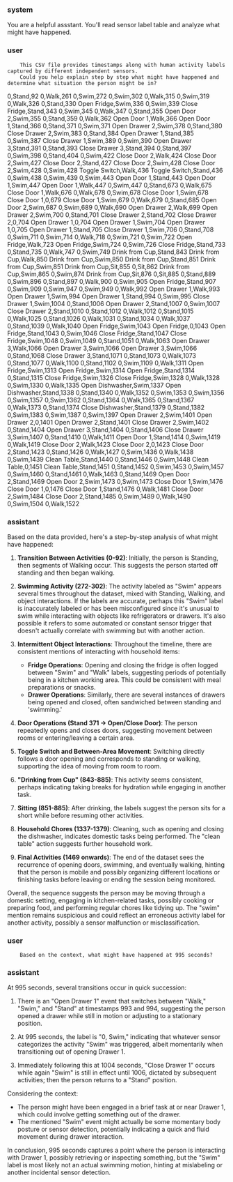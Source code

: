 ### system
You are a helpful assstant. You'll read sensor label table and analyze what might have happened.
### user

        This CSV file provides timestamps along with human activity labels captured by different independent sensors.
        Could you help explain step by step what might have happened and determine what situation the person might be in?
    
0,Stand,92
0,Walk,261
0,Swim,272
0,Swim,302
0,Walk,315
0,Swim,319
0,Walk,326
0,Stand,330
Open Fridge,Swim,336
0,Swim,339
Close Fridge,Stand,343
0,Swim,345
0,Walk,347
0,Stand,355
Open Door 2,Swim,355
0,Stand,359
0,Walk,362
Open Door 1,Walk,366
Open Door 1,Stand,366
0,Stand,371
0,Swim,371
Open Drawer 2,Swim,378
0,Stand,380
Close Drawer 2,Swim,383
0,Stand,384
Open Drawer 1,Stand,385
0,Swim,387
Close Drawer 1,Swim,389
0,Swim,390
Open Drawer 3,Stand,391
0,Stand,393
Close Drawer 3,Stand,394
0,Stand,397
0,Swim,398
0,Stand,404
0,Swim,422
Close Door 2,Walk,424
Close Door 2,Swim,427
Close Door 2,Stand,427
Close Door 2,Swim,428
Close Door 2,Swim,428
0,Swim,428
Toggle Switch,Walk,436
Toggle Switch,Stand,436
0,Swim,438
0,Swim,439
0,Swim,443
Open Door 1,Stand,443
Open Door 1,Swim,447
Open Door 1,Walk,447
0,Swim,447
0,Stand,673
0,Walk,675
Close Door 1,Walk,676
0,Walk,678
0,Swim,678
Close Door 1,Swim,678
Close Door 1,0,679
Close Door 1,Swim,679
0,Walk,679
0,Stand,685
Open Door 2,Swim,687
0,Swim,689
0,Walk,690
Open Drawer 2,Walk,699
Open Drawer 2,Swim,700
0,Stand,701
Close Drawer 2,Stand,702
Close Drawer 2,0,704
Open Drawer 1,0,704
Open Drawer 1,Swim,704
Open Drawer 1,0,705
Open Drawer 1,Stand,705
Close Drawer 1,Swim,706
0,Stand,708
0,Swim,711
0,Swim,714
0,Walk,718
0,Swim,721
0,Swim,722
Open Fridge,Walk,723
Open Fridge,Swim,724
0,Swim,726
Close Fridge,Stand,733
0,Stand,735
0,Walk,747
0,Swim,749
Drink from Cup,Stand,843
Drink from Cup,Walk,850
Drink from Cup,Swim,850
Drink from Cup,Stand,851
Drink from Cup,Swim,851
Drink from Cup,Sit,855
0,Sit,862
Drink from Cup,Swim,865
0,Swim,874
Drink from Cup,Sit,876
0,Sit,885
0,Stand,889
0,Swim,896
0,Stand,897
0,Walk,900
0,Swim,905
Open Fridge,Stand,907
0,Swim,909
0,Swim,947
0,Swim,949
0,Walk,992
Open Drawer 1,Walk,993
Open Drawer 1,Swim,994
Open Drawer 1,Stand,994
0,Swim,995
Close Drawer 1,Swim,1004
0,Stand,1006
Open Drawer 2,Stand,1007
0,Swim,1007
Close Drawer 2,Stand,1010
0,Stand,1012
0,Walk,1012
0,Stand,1015
0,Walk,1025
0,Stand,1026
0,Walk,1031
0,Stand,1034
0,Walk,1037
0,Stand,1039
0,Walk,1040
Open Fridge,Swim,1043
Open Fridge,0,1043
Open Fridge,Stand,1043
0,Swim,1046
Close Fridge,Stand,1047
Close Fridge,Swim,1048
0,Swim,1049
0,Stand,1051
0,Walk,1063
Open Drawer 3,Walk,1066
Open Drawer 3,Swim,1066
Open Drawer 3,Swim,1066
0,Stand,1068
Close Drawer 3,Stand,1071
0,Stand,1073
0,Walk,1073
0,Stand,1077
0,Walk,1100
0,Stand,1102
0,Swim,1109
0,Walk,1311
Open Fridge,Swim,1313
Open Fridge,Swim,1314
Open Fridge,Stand,1314
0,Stand,1315
Close Fridge,Swim,1326
Close Fridge,Swim,1328
0,Walk,1328
0,Swim,1330
0,Walk,1335
Open Dishwasher,Swim,1337
Open Dishwasher,Stand,1338
0,Stand,1340
0,Walk,1352
0,Swim,1353
0,Swim,1356
0,Swim,1357
0,Swim,1362
0,Stand,1364
0,Walk,1365
0,Stand,1367
0,Walk,1373
0,Stand,1374
Close Dishwasher,Stand,1379
0,Stand,1382
0,Swim,1383
0,Swim,1387
0,Swim,1397
Open Drawer 2,Swim,1401
Open Drawer 2,0,1401
Open Drawer 2,Stand,1401
Close Drawer 2,Swim,1402
0,Stand,1404
Open Drawer 3,Stand,1404
0,Stand,1406
Close Drawer 3,Swim,1407
0,Stand,1410
0,Walk,1411
Open Door 1,Stand,1414
0,Swim,1419
0,Walk,1419
Close Door 2,Walk,1423
Close Door 2,0,1423
Close Door 2,Stand,1423
0,Stand,1426
0,Walk,1427
0,Swim,1436
0,Walk,1438
0,Swim,1439
Clean Table,Stand,1440
0,Stand,1446
0,Swim,1448
Clean Table,0,1451
Clean Table,Stand,1451
0,Stand,1452
0,Swim,1453
0,Swim,1457
0,Swim,1460
0,Stand,1461
0,Walk,1463
0,Stand,1469
Open Door 2,Stand,1469
Open Door 2,Swim,1473
0,Swim,1473
Close Door 1,Swim,1476
Close Door 1,0,1476
Close Door 1,Stand,1476
0,Walk,1481
Close Door 2,Swim,1484
Close Door 2,Stand,1485
0,Swim,1489
0,Walk,1490
0,Swim,1504
0,Walk,1522

### assistant
Based on the data provided, here's a step-by-step analysis of what might have happened:

1. **Transition Between Activities (0-92)**: Initially, the person is Standing, then segments of Walking occur. This suggests the person started off standing and then began walking.

2. **Swimming Activity (272-302)**: The activity labeled as "Swim" appears several times throughout the dataset, mixed with Standing, Walking, and object interactions. If the labels are accurate, perhaps this "Swim" label is inaccurately labeled or has been misconfigured since it's unusual to swim while interacting with objects like refrigerators or drawers. It's also possible it refers to some automated or constant sensor trigger that doesn't actually correlate with swimming but with another action.

3. **Intermittent Object Interactions**: Throughout the timeline, there are consistent mentions of interacting with household items:
   - **Fridge Operations**: Opening and closing the fridge is often logged between "Swim" and "Walk" labels, suggesting periods of potentially being in a kitchen working area. This could be consistent with meal preparations or snacks.
   - **Drawer Operations**: Similarly, there are several instances of drawers being opened and closed, often sandwiched between standing and 'swimming.'

4. **Door Operations (Stand 371 -> Open/Close Door)**: The person repeatedly opens and closes doors, suggesting movement between rooms or entering/leaving a certain area.

5. **Toggle Switch and Between-Area Movement**: Switching directly follows a door opening and corresponds to standing or walking, supporting the idea of moving from room to room.
  
6. **"Drinking from Cup" (843-885)**: This activity seems consistent, perhaps indicating taking breaks for hydration while engaging in another task.

7. **Sitting (851-885)**: After drinking, the labels suggest the person sits for a short while before resuming other activities.

8. **Household Chores (1337-1379)**: Cleaning, such as opening and closing the dishwasher, indicates domestic tasks being performed. The "clean table" action suggests further household work.

9. **Final Activities (1469 onwards)**: The end of the dataset sees the recurrence of opening doors, swimming, and eventually walking, hinting that the person is mobile and possibly organizing different locations or finishing tasks before leaving or ending the session being monitored.

Overall, the sequence suggests the person may be moving through a domestic setting, engaging in kitchen-related tasks, possibly cooking or preparing food, and performing regular chores like tidying up. The "swim" mention remains suspicious and could reflect an erroneous activity label for another activity, possibly a sensor malfunction or misclassification.
### user

        Based on the context, what might have happened at 995 seconds?
    
### assistant
At 995 seconds, several transitions occur in quick succession:

1. There is an "Open Drawer 1" event that switches between "Walk," "Swim," and "Stand" at timestamps 993 and 994, suggesting the person opened a drawer while still in motion or adjusting to a stationary position.

2. At 995 seconds, the label is "0, Swim," indicating that whatever sensor categorizes the activity "Swim" was triggered, albeit momentarily when transitioning out of opening Drawer 1.

3. Immediately following this at 1004 seconds, "Close Drawer 1" occurs while again "Swim" is still in effect until 1006, dictated by subsequent activities; then the person returns to a "Stand" position.

Considering the context: 
- The person might have been engaged in a brief task at or near Drawer 1, which could involve getting something out of the drawer.
- The mentioned "Swim" event might actually be some momentary body posture or sensor detection, potentially indicating a quick and fluid movement during drawer interaction.

In conclusion, 995 seconds captures a point where the person is interacting with Drawer 1, possibly retrieving or inspecting something, but the "Swim" label is most likely not an actual swimming motion, hinting at mislabeling or another incidental sensor detection.
